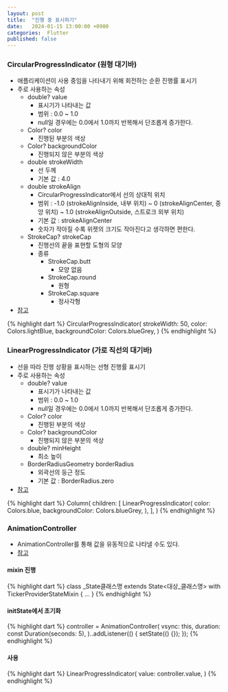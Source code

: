 ```yaml
---
layout: post
title:  "진행 중 표시하기"
date:   2024-01-15 13:00:00 +0900
categories:  Flutter
published: false
---
```


### CircularProgressIndicator (원형 대기바)

- 애플리케이션이 사용 중임을 나타내기 위해 회전하는 순환 진행률 표시기
- 주로 사용하는 속성
    - double? value
        - 표시기가 나타내는 값
        - 범위 : 0.0 ~ 1.0
        - null일 경우에는 0.0에서 1.0까지 반복해서 단조롭게 증가한다.
    - Color? color
        - 진행된 부분의 색상
    - Color? backgroundColor
        - 진행되지 않은 부분의 색상
    - double strokeWidth
        - 선 두께
        - 기본 값 : 4.0
    - double strokeAlign
        - CircularProgressIndicator에서 선의 상대적 위치
        - 범위 : -1.0 (strokeAlignInside, 내부 위치) ~ 0 (strokeAlignCenter, 중앙 위치) ~ 1.0 (strokeAlignOutside, 스트로크 외부 위치)
        - 기본 값 : strokeAlignCenter
        - 숫자가 작아질 수록 위젯의 크기도 작아진다고 생각하면 편한다.
    - StrokeCap? strokeCap
        - 진행선의 끝을 표현할 도형의 모양
        - 종류
            - StrokeCap.butt
                - 모양 없음
            - StrokeCap.round
                - 원형
            - StrokeCap.square
                - 정사각형
- [참고](https://api.flutter.dev/flutter/material/CircularProgressIndicator-class.html)

{% highlight dart %}
CircularProgressIndicator(
    strokeWidth: 50, color: Colors.lightBlue, backgroundColor: Colors.blueGrey,
)
{% endhighlight %}

### LinearProgressIndicator (가로 직선의 대기바)

- 선을 따라 진행 상황을 표시하는 선형 진행률 표시기
- 주로 사용하는 속성
    - double? value
        - 표시기가 나타내는 값
        - 범위 : 0.0 ~ 1.0
        - null일 경우에는 0.0에서 1.0까지 반복해서 단조롭게 증가한다.
    - Color? color
        - 진행된 부분의 색상
    - Color? backgroundColor
        - 진행되지 않은 부분의 색상
    - double? minHeight
        - 최소 높이
    - BorderRadiusGeometry borderRadius
        - 외곽선의 둥근 정도
        - 기본 값 : BorderRadius.zero
- [참고](https://api.flutter.dev/flutter/material/LinearProgressIndicator-class.html)

{% highlight dart %}
Column(
    children: [
        LinearProgressIndicator(
            color: Colors.blue,
            backgroundColor: Colors.blueGrey,
        ),
    ],
)
{% endhighlight %}

### AnimationController

- AnimationController를 통해 값을 유동적으로 나타낼 수도 있다.
- [참고](https://api.flutter.dev/flutter/animation/AnimationController-class.html)

#### mixin 진행

{% highlight dart %}
class _State클래스명 extends State<대상_클래스명> with TickerProviderStateMixin {
    ...
}
{% endhighlight %}

#### initState에서 초기화

{% highlight dart %}
controller = AnimationController(
    vsync: this,
    duration: const Duration(seconds: 5),
)..addListener(() {
    setState(() {});
});
{% endhighlight %}

#### 사용

{% highlight dart %}
LinearProgressIndicator(
    value: controller.value,
)
{% endhighlight %}